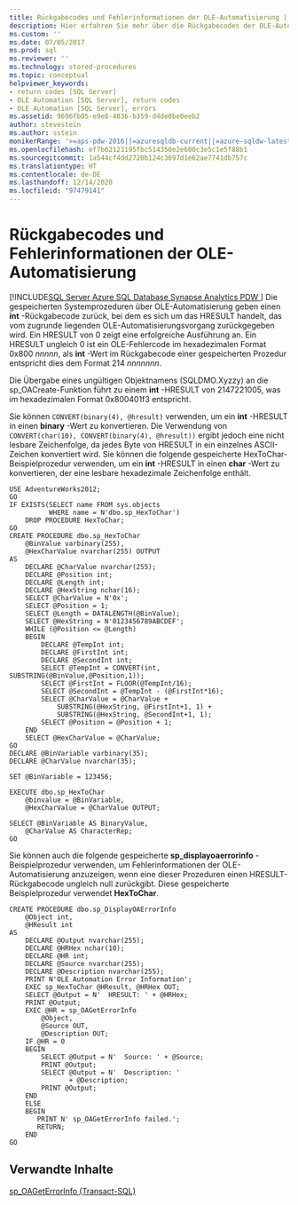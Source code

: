 ```yaml
---
title: Rückgabecodes und Fehlerinformationen der OLE-Automatisierung | Microsoft-Dokumentation
description: Hier erfahren Sie mehr über die Rückgabecodes der OLE-Automatisierung und darüber, wie Sie eine umfangreiche gespeicherte Prozedur zum Anzeigen von Informationen über OLE-Automatisierungsfehler verwenden.
ms.custom: ''
ms.date: 07/05/2017
ms.prod: sql
ms.reviewer: ''
ms.technology: stored-procedures
ms.topic: conceptual
helpviewer_keywords:
- return codes [SQL Server]
- OLE Automation [SQL Server], return codes
- OLE Automation [SQL Server], errors
ms.assetid: 9696fb05-e9e8-4836-b359-d4de0be0eeb2
author: stevestein
ms.author: sstein
monikerRange: '>=aps-pdw-2016||=azuresqldb-current||=azure-sqldw-latest||>=sql-server-2016||>=sql-server-linux-2017||=azuresqldb-mi-current'
ms.openlocfilehash: ef7b62123195fbc514350e2e600c3e5c1e5f88b1
ms.sourcegitcommit: 1a544cf4dd2720b124c3697d1e62ae7741db757c
ms.translationtype: HT
ms.contentlocale: de-DE
ms.lasthandoff: 12/14/2020
ms.locfileid: "97479141"
---
```

# <a name="ole-automation-return-codes-and-error-information"></a>Rückgabecodes und Fehlerinformationen der OLE-Automatisierung
[!INCLUDE[SQL Server Azure SQL Database Synapse Analytics PDW ](../../includes/applies-to-version/sql-asdb-asdbmi-asa-pdw.md)]
  Die gespeicherten Systemprozeduren über OLE-Automatisierung geben einen **int** -Rückgabecode zurück, bei dem es sich um das HRESULT handelt, das vom zugrunde liegenden OLE-Automatisierungsvorgang zurückgegeben wird. Ein HRESULT von 0 zeigt eine erfolgreiche Ausführung an. Ein HRESULT ungleich 0 ist ein OLE-Fehlercode im hexadezimalen Format 0x800 *nnnnn*, als **int** -Wert im Rückgabecode einer gespeicherten Prozedur entspricht dies dem Format 214 *nnnnnnn*.  
  
 Die Übergabe eines ungültigen Objektnamens (SQLDMO.Xyzzy) an die sp_OACreate-Funktion führt zu einem **int** -HRESULT von 2147221005, was im hexadezimalen Format 0x800401f3 entspricht.  
  
 Sie können `CONVERT(binary(4), @hresult)` verwenden, um ein **int** -HRESULT in einen **binary** -Wert zu konvertieren. Die Verwendung von `CONVERT(char(10), CONVERT(binary(4), @hresult))` ergibt jedoch eine nicht lesbare Zeichenfolge, da jedes Byte von HRESULT in ein einzelnes ASCII-Zeichen konvertiert wird. Sie können die folgende gespeicherte HexToChar-Beispielprozedur verwenden, um ein **int** -HRESULT in einen **char** -Wert zu konvertieren, der eine lesbare hexadezimale Zeichenfolge enthält.  
  
```  
USE AdventureWorks2012;  
GO  
IF EXISTS(SELECT name FROM sys.objects  
          WHERE name = N'dbo.sp_HexToChar')  
    DROP PROCEDURE HexToChar;  
GO  
CREATE PROCEDURE dbo.sp_HexToChar  
    @BinValue varbinary(255),  
    @HexCharValue nvarchar(255) OUTPUT  
AS  
    DECLARE @CharValue nvarchar(255);  
    DECLARE @Position int;  
    DECLARE @Length int;  
    DECLARE @HexString nchar(16);  
    SELECT @CharValue = N'0x';  
    SELECT @Position = 1;  
    SELECT @Length = DATALENGTH(@BinValue);  
    SELECT @HexString = N'0123456789ABCDEF';  
    WHILE (@Position <= @Length)  
    BEGIN  
        DECLARE @TempInt int;  
        DECLARE @FirstInt int;  
        DECLARE @SecondInt int;  
        SELECT @TempInt = CONVERT(int, SUBSTRING(@BinValue,@Position,1));  
        SELECT @FirstInt = FLOOR(@TempInt/16);  
        SELECT @SecondInt = @TempInt - (@FirstInt*16);  
        SELECT @CharValue = @CharValue +  
            SUBSTRING(@HexString, @FirstInt+1, 1) +  
            SUBSTRING(@HexString, @SecondInt+1, 1);  
        SELECT @Position = @Position + 1;  
    END  
    SELECT @HexCharValue = @CharValue;  
GO  
DECLARE @BinVariable varbinary(35);  
DECLARE @CharValue nvarchar(35);  
  
SET @BinVariable = 123456;  
  
EXECUTE dbo.sp_HexToChar  
    @binvalue = @BinVariable,  
    @HexCharValue = @CharValue OUTPUT;  
  
SELECT @BinVariable AS BinaryValue,  
    @CharValue AS CharacterRep;  
GO  
```  
  
 Sie können auch die folgende gespeicherte **sp_displayoaerrorinfo** -Beispielprozedur verwenden, um Fehlerinformationen der OLE-Automatisierung anzuzeigen, wenn eine dieser Prozeduren einen HRESULT-Rückgabecode ungleich null zurückgibt. Diese gespeicherte Beispielprozedur verwendet **HexToChar**.  
  
```  
CREATE PROCEDURE dbo.sp_DisplayOAErrorInfo  
    @Object int,  
    @HResult int  
AS  
    DECLARE @Output nvarchar(255);  
    DECLARE @HRHex nchar(10);  
    DECLARE @HR int;  
    DECLARE @Source nvarchar(255);  
    DECLARE @Description nvarchar(255);  
    PRINT N'OLE Automation Error Information';  
    EXEC sp_HexToChar @HResult, @HRHex OUT;  
    SELECT @Output = N'  HRESULT: ' + @HRHex;  
    PRINT @Output;  
    EXEC @HR = sp_OAGetErrorInfo  
        @Object,  
        @Source OUT,  
        @Description OUT;  
    IF @HR = 0  
    BEGIN  
        SELECT @Output = N'  Source: ' + @Source;  
        PRINT @Output;  
        SELECT @Output = N'  Description: '  
               + @Description;  
        PRINT @Output;  
    END  
    ELSE  
    BEGIN  
       PRINT N' sp_OAGetErrorInfo failed.';  
       RETURN;  
    END  
GO  
```  
  
## <a name="related-content"></a>Verwandte Inhalte  
 [sp_OAGetErrorInfo &#40;Transact-SQL&#41;](../../relational-databases/system-stored-procedures/sp-oageterrorinfo-transact-sql.md)  
  
  
